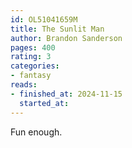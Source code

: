 ```yaml
---
id: OL51041659M
title: The Sunlit Man
author: Brandon Sanderson
pages: 400
rating: 3
categories:
- fantasy
reads:
- finished_at: 2024-11-15
  started_at: 
---
```


Fun enough.
